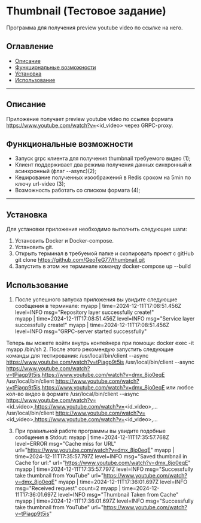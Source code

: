 # Thumbnail (Тестовое задание)

Программа для получения preview youtube video по ссылке на него.

## Оглавление

- [Описание](#описание)
- [Функциональные возможности](#функциональные-возможности)
- [Установка](#установка)
- [Использование](#использование)
---

## Описание

Приложение получает preview youtube video по ссылке формата https://www.youtube.com/watch?v=<id_video> через GRPC-proxy.

## Функциональные возможности

- Запуск grpc клиента для получения thumbnail требуемого видео (1);
- Клиент поддерживает два режима получения данных синхронный и асинхронный (флаг --async)(2);
- Кеширование полученных изоображений в Redis сроком на 5min по ключу url-video (3);
- Возможность работать со списком формата (4);
---

## Установка

Для установки приложения необходимо выполнить следующие шаги:
1. Установить Docker и Docker-compose.
2. Установить git.
2. Открыть терминал в требуемой папке и скопировать проект с gitHub
git clone https://github.com/GeoTeG77/thumbnail.git
4. Запустить в этом же терминале команду docker-compose up --build

## Использование

1. После успешного запуска приложения вы увидите следующие сообщения в терминале:
myapp  | time=2024-12-11T17:08:51.456Z level=INFO msg="Repository layer successfully create!"      
myapp  | time=2024-12-11T17:08:51.456Z level=INFO msg="Service layer successfully create!"
myapp  | time=2024-12-11T17:08:51.456Z level=INFO msg="GRPC-server started successfully"

Теперь вы можете войти внутрь контейнера при помощи: docker exec -it myapp /bin/sh
2. После этого рекомендую запустить следующие команды для тестирования:
/usr/local/bin/client --async https://www.youtube.com/watch?v=tPiagp9t5is
/usr/local/bin/client --async https://www.youtube.com/watch?v=tPiagp9t5is,https://www.youtube.com/watch?v=dmx_8jo0eqE
/usr/local/bin/client https://www.youtube.com/watch?v=tPiagp9t5is,https://www.youtube.com/watch?v=dmx_8jo0eqE
или любое кол-во видео в формате
/usr/local/bin/client --async https://www.youtube.com/watch?v=<id_video>,https://www.youtube.com/watch?v=<id_video>,...
/usr/local/bin/client https://www.youtube.com/watch?v=<id_video>,https://www.youtube.com/watch?v=<id_video>,...

3. При правильной работе программы вы увидите подобные сообщения в Stdout:
myapp  | time=2024-12-11T17:35:57.768Z level=ERROR msg="Cache miss for URL" url="https://www.youtube.com/watch?v=dmx_8jo0eqE"
myapp  | time=2024-12-11T17:35:57.797Z level=INFO msg="Saved thumbnail in Cache for url:" url="https://www.youtube.com/watch?v=dmx_8jo0eqE"
myapp  | time=2024-12-11T17:35:57.797Z level=INFO msg="Successfully take thumbnail from YouTube" url="https://www.youtube.com/watch?v=dmx_8jo0eqE"
myapp  | time=2024-12-11T17:36:01.697Z level=INFO msg="Received request" count=2
myapp  | time=2024-12-11T17:36:01.697Z level=INFO msg="Thumbnail Taken from Cache"
myapp  | time=2024-12-11T17:36:01.697Z level=INFO msg="Successfully take thumbnail from YouTube" url="https://www.youtube.com/watch?v=tPiagp9t5is"